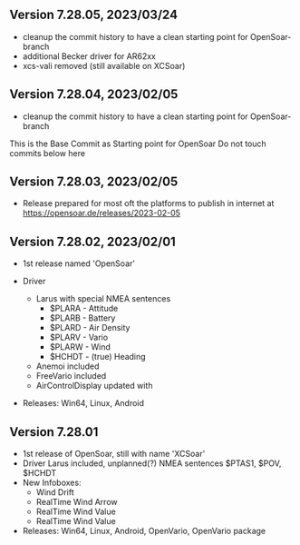 Version 7.28.05, 2023/03/24
---------------
* cleanup the commit history to have a clean starting point for OpenSoar-branch
* additional Becker driver for AR62xx
* xcs-vali removed (still available on XCSoar)

Version 7.28.04, 2023/02/05
---------------
* cleanup the commit history to have a clean starting point for OpenSoar-branch

This is the Base Commit as Starting point for OpenSoar
Do not touch commits below here

Version 7.28.03, 2023/02/05
---------------
* Release prepared for most oft the platforms to publish in internet at https://opensoar.de/releases/2023-02-05

Version 7.28.02, 2023/02/01
---------------
* 1st release named 'OpenSoar'
* Driver 
  * Larus with special NMEA sentences 
    * $PLARA - Attitude
    * $PLARB - Battery
    * $PLARD - Air Density
    * $PLARV - Vario
    * $PLARW - Wind
    * $HCHDT - (true) Heading
  * Anemoi included <WIP>
  * FreeVario included <WIP>
  * AirControlDisplay updated with <WIP>

* Releases: Win64, Linux, Android


Version 7.28.01
---------------
* 1st release of OpenSoar, still with name 'XCSoar'
* Driver Larus included, unplanned(?) NMEA sentences $PTAS1, $POV, $HCHDT 
* New Infoboxes:
  * Wind Drift
  * RealTime Wind Arrow
  * RealTime Wind Value
  * RealTime Wind Value 
* Releases: Win64, Linux, Android, OpenVario, OpenVario package

